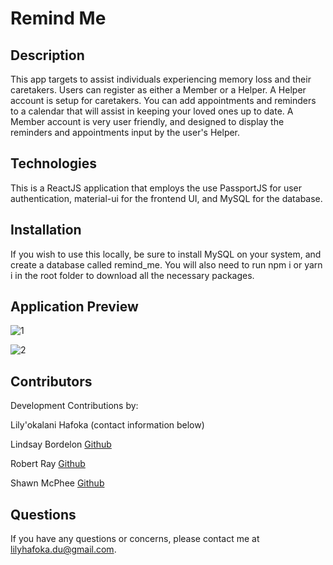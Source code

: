 # Remind Me 

## Description

This app targets to assist individuals experiencing memory loss and their caretakers. Users can register as either a Member or a Helper. A Helper account is setup for caretakers. You can add appointments and reminders to a calendar that will assist in keeping your loved ones up to date. A Member account is very user friendly, and designed to display the reminders and appointments input by the user's Helper. 

## Technologies 

This is a ReactJS application that employs the use PassportJS for user authentication, material-ui for the frontend UI, and MySQL for the database. 

## Installation

If you wish to use this locally, be sure to install MySQL on your system, and create a database called remind_me. You will also need to run npm i or yarn i in the root folder to download all the necessary packages. 

## Application Preview 

![1](https://user-images.githubusercontent.com/68487859/111708127-e94b2a80-880a-11eb-8e5f-cc49305a1019.png)

![2](https://user-images.githubusercontent.com/68487859/111708142-f0723880-880a-11eb-93b3-1df8cecf5b99.png)

## Contributors

Development Contributions by: 

Lily'okalani Hafoka (contact information below)

Lindsay Bordelon <a href="https://github.com/lcbordelon">Github</a>

Robert Ray <a href="https://github.com/rgr5035">Github</a>

Shawn McPhee <a href="https://github.com/scmcphee9">Github</a>

## Questions

If you have any questions or concerns, please contact me at lilyhafoka.du@gmail.com.